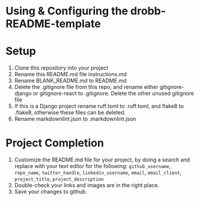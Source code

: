 # Using & Configuring the drobb-README-template

# Setup

1. Clone this repository into your project
2. Rename this README.md file instructions.md
3. Rename BLANK_README.md to README.md
4. Delete the .gitignore file from this repo, and rename either gitignore-django or gitignore-react to .gitignore. Delete the other unused gitignore file
5. If this is a Django project rename ruff.toml to .ruff.toml, and flake8 to .flake8, otherwise these files can be deleted.
6. Rename markdownlint.json to .markdownlint.json

# Project Completion

1. Customize the README.md file for your project, by doing a search and replace with your text editor for the following: `github_username`, `repo_name`, `twitter_handle`, `linkedin_username`, `email`, `email_client`, `project_title`, `project_description`
2. Double-check your links and images are in the right place.
3. Save your changes to github.
